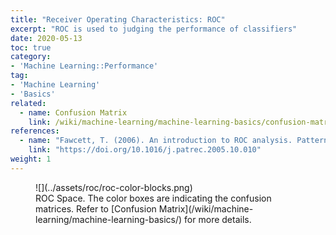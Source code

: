 ```yaml
---
title: "Receiver Operating Characteristics: ROC"
excerpt: "ROC is used to judging the performance of classifiers"
date: 2020-05-13
toc: true
category:
- 'Machine Learning::Performance'
tag:
- 'Machine Learning'
- 'Basics'
related:
  - name: Confusion Matrix
    link: /wiki/machine-learning/machine-learning-basics/confusion-matrix
references:
  - name: "Fawcett, T. (2006). An introduction to ROC analysis. Pattern Recognition Letters, 27(8), 861–874."
    link: "https://doi.org/10.1016/j.patrec.2005.10.010"
weight: 1
---
```


<figure markdown="1">
![](../assets/roc/roc-color-blocks.png)
<figcaption markdown="1">
ROC Space. The color boxes are indicating the confusion matrices. Refer to [Confusion Matrix](/wiki/machine-learning/machine-learning-basics/) for more details.
</figcaption>
</figure>





